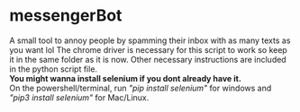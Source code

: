 # messengerBot
A small tool to annoy people by spamming their inbox with as many texts as you want lol
The chrome driver is necessary for this script to work so keep it in the same folder as it is now.
Other necessary instructions are included in the python script file.
<br>
<strong>You might wanna install selenium if you dont already have it.</strong>
<br>
On the powershell/terminal, run <i>"pip install selenium"</i> for windows and <i>"pip3 install selenium"</i> for Mac/Linux.
